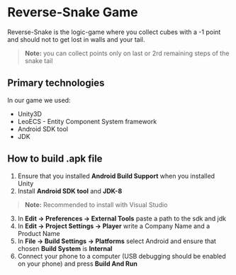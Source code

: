 # Reverse-Snake Game
Reverse-Snake is the logic-game where you collect cubes with a -1 point and should not to get lost in walls and your tail.
>**Note:**  you can collect points only on last or 2rd remaining steps of the snake tail

## Primary technologies
In our game we used:
 - Unity3D
 - LeoECS - Entity Component System framework
 - Android SDK tool
 - JDK

## How to build .apk file
1. Ensure that you installed **Android Build Support** when you installed Unity
2. Install **Android SDK tool** and **JDK-8** 
>**Note:** Recommended to install with Visual Studio 
3. In **Edit -> Preferences -> External Tools** paste a path to the sdk and jdk
4. In **Edit -> Project Settings -> Player** write a Company Name and a Product Name
5. In **File -> Build Settings -> Platforms** select Android and ensure that chosen **Build System** is **Internal**
6.  Connect your phone to a computer (USB debugging should be enabled on your phone) and press **Build And Run** 